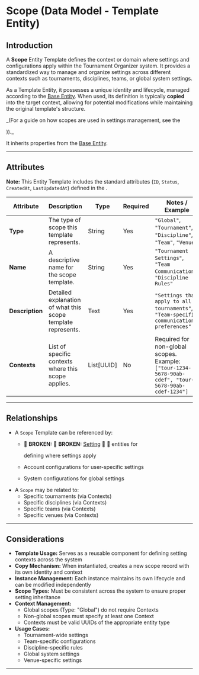 # **Scope** (Data Model - Template Entity)

## **Introduction**

A **Scope** Entity Template defines the context or domain where settings and configurations apply within the Tournament
Organizer system. It provides a standardized way to manage and organize settings across different contexts such as
tournaments, disciplines, teams, or global system settings.

As a Template Entity, it possesses a unique identity and lifecycle, managed according to the [Base Entity](../../../foundation/base_entity.md). When used, its
definition is typically **copied** into the target context, allowing for potential modifications while maintaining the
original template's structure.

_(For a guide on how scopes are used in settings management, see the
<!-- [User Guide: Account Settings](# ../user_guide/ (TODO: Create user guide) -->))._

It inherits properties from the [Base Entity](../../../foundation/base_entity.md).

---

## **Attributes**

**Note:** This Entity Template includes the standard attributes (`ID`, `Status`, `CreatedAt`, `LastUpdatedAt`) defined
in the .

| Attribute       | Description                                                  | Type       | Required | Notes / Example                                                                                     |
| --------------- | ------------------------------------------------------------ | ---------- | -------- | --------------------------------------------------------------------------------------------------- |
| **Type**        | The type of scope this template represents.                  | String     | Yes      | `"Global"`, `"Tournament"`, `"Discipline"`, `"Team"`, `"Venue"`                                     |
| **Name**        | A descriptive name for the scope template.                   | String     | Yes      | `"Tournament Settings"`, `"Team Communication"`, `"Discipline Rules"`                               |
| **Description** | Detailed explanation of what this scope template represents. | Text       | Yes      | `"Settings that apply to all tournaments"`, `"Team-specific communication preferences"`             |
| **Contexts**    | List of specific contexts where this scope applies.          | List[UUID] | No       | Required for non-global scopes. Example: `["tour-1234-5678-90ab-cdef", "tour-5678-90ab-cdef-1234"]` |

---

## **Relationships**

- A `Scope` Template can be referenced by:
  - 🚨 **BROKEN:** 🚨 **BROKEN:** [Setting](../../role/permission/README.md) 🚨 🚨 entities for

    defining where settings apply

  - Account configurations for user-specific settings
  - System configurations for global settings
- A `Scope` may be related to:
  - Specific tournaments (via Contexts)
  - Specific disciplines (via Contexts)
  - Specific teams (via Contexts)
  - Specific venues (via Contexts)

---

## **Considerations**

- **Template Usage:** Serves as a reusable component for defining setting contexts across the system
- **Copy Mechanism:** When instantiated, creates a new scope record with its own identity and context
- **Instance Management:** Each instance maintains its own lifecycle and can be modified independently
- **Scope Types:** Must be consistent across the system to ensure proper setting inheritance
- **Context Management:**
  - Global scopes (Type: "Global") do not require Contexts
  - Non-global scopes must specify at least one Context
  - Contexts must be valid UUIDs of the appropriate entity type
- **Usage Cases:**
  - Tournament-wide settings
  - Team-specific configurations
  - Discipline-specific rules
  - Global system settings
  - Venue-specific settings

---
